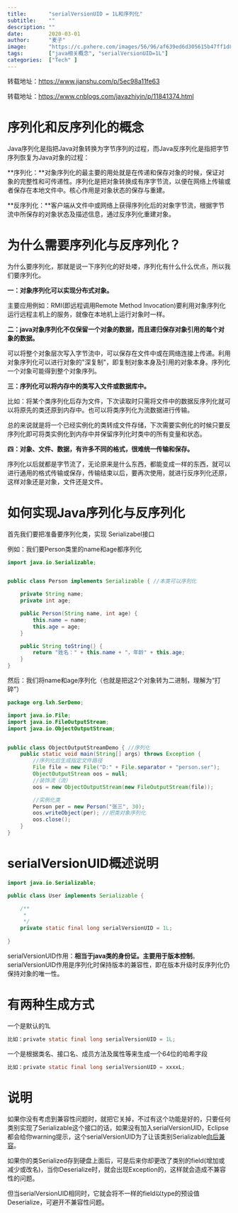 ```yaml
---
title:       "serialVersionUID = 1L和序列化"
subtitle:    ""
description: ""
date:        2020-03-01
author:      "麦子"
image:       "https://c.pxhere.com/images/56/96/af639ed6d305615b47ff1d89804b-1423003.jpg!d"
tags:        ["java相关概念", "serialVersionUID=1L"]
categories:  ["Tech" ]
---
```


转载地址：https://www.jianshu.com/p/5ec98a11fe63

转载地址：https://www.cnblogs.com/javazhiyin/p/11841374.html



# 序列化和反序列化的概念

Java序列化是指把Java对象转换为字节序列的过程，而Java反序列化是指把字节序列恢复为Java对象的过程：

**序列化：**对象序列化的最主要的用处就是在传递和保存对象的时候，保证对象的完整性和可传递性。序列化是把对象转换成有序字节流，以便在网络上传输或者保存在本地文件中。核心作用是对象状态的保存与重建。

**反序列化：**客户端从文件中或网络上获得序列化后的对象字节流，根据字节流中所保存的对象状态及描述信息，通过反序列化重建对象。

# 为什么需要序列化与反序列化？

 为什么要序列化，那就是说一下序列化的好处喽，序列化有什么什么优点，所以我们要序列化。

**一：对象序列化可以实现分布式对象。**

主要应用例如：RMI(即远程调用Remote Method Invocation)要利用对象序列化运行远程主机上的服务，就像在本地机上运行对象时一样。

**二：java对象序列化不仅保留一个对象的数据，而且递归保存对象引用的每个对象的数据。**

可以将整个对象层次写入字节流中，可以保存在文件中或在网络连接上传递。利用对象序列化可以进行对象的"深复制"，即复制对象本身及引用的对象本身。序列化一个对象可能得到整个对象序列。

**三：序列化可以将内存中的类写入文件或数据库中。**

比如：将某个类序列化后存为文件，下次读取时只需将文件中的数据反序列化就可以将原先的类还原到内存中。也可以将类序列化为流数据进行传输。

总的来说就是将一个已经实例化的类转成文件存储，下次需要实例化的时候只要反序列化即可将类实例化到内存中并保留序列化时类中的所有变量和状态。

**四：对象、文件、数据，有许多不同的格式，很难统一传输和保存。**

序列化以后就都是字节流了，无论原来是什么东西，都能变成一样的东西，就可以进行通用的格式传输或保存，传输结束以后，要再次使用，就进行反序列化还原，这样对象还是对象，文件还是文件。

# 如何实现Java序列化与反序列化

首先我们要把准备要序列化类，实现 Serializabel接口

例如：我们要Person类里的name和age都序列化

```java
import java.io.Serializable;


public class Person implements Serializable { //本类可以序列化

    private String name;
    private int age;

    public Person(String name, int age) {
        this.name = name;
        this.age = age;
    }

    public String toString() {
        return "姓名：" + this.name + "，年龄" + this.age;
    }
}
```

然后：我们将name和age序列化（也就是把这2个对象转为二进制，理解为“打碎”）

```java
package org.lxh.SerDemo;

import java.io.File;
import java.io.FileOutputStream;
import java.io.ObjectOutputStream;


public class ObjectOutputStreamDemo { //序列化
    public static void main(String[] args) throws Exception {
        //序列化后生成指定文件路径
        File file = new File("D:" + File.separator + "person.ser");
        ObjectOutputStream oos = null;
        //装饰流（流）
        oos = new ObjectOutputStream(new FileOutputStream(file));

        //实例化类
        Person per = new Person("张三", 30);
        oos.writeObject(per); //把类对象序列化
        oos.close();
    }
}
```

# serialVersionUID概述说明

```java
import java.io.Serializable;

public class User implements Serializable {

    /**
     *
     */
    private static final long serialVersionUID = 1L;
    
}
```

serialVersionUID作用：**相当于java类的身份证。主要用于版本控制**。
serialVersionUID作用是序列化时保持版本的兼容性，即在版本升级时反序列化仍保持对象的唯一性。

# 有两种生成方式

 一个是默认的1L

```java
比如：private static final long serialVersionUID = 1L; 
```


 一个是根据类名、接口名、成员方法及属性等来生成一个64位的哈希字段

```java
比如：private static final long serialVersionUID = xxxxL;
```

# 说明

如果你没有考虑到兼容性问题时，就把它关掉，不过有这个功能是好的，只要任何类别实现了Serializable这个接口的话，如果没有加入serialVersionUID，Eclipse都会给你warning提示，这个serialVersionUID为了让该类别Serializable[向后兼容](https://www.baidu.com/s?wd=向后兼容&tn=SE_PcZhidaonwhc_ngpagmjz&rsv_dl=gh_pc_zhidao)。

如果你的类Serialized存到硬盘上面后，可是后来你却更改了类别的field(增加或减少或改名)，当你Deserialize时，就会出现Exception的，这样就会造成不兼容性的问题。

但当serialVersionUID相同时，它就会将不一样的field以type的预设值Deserialize，可避开不兼容性问题。